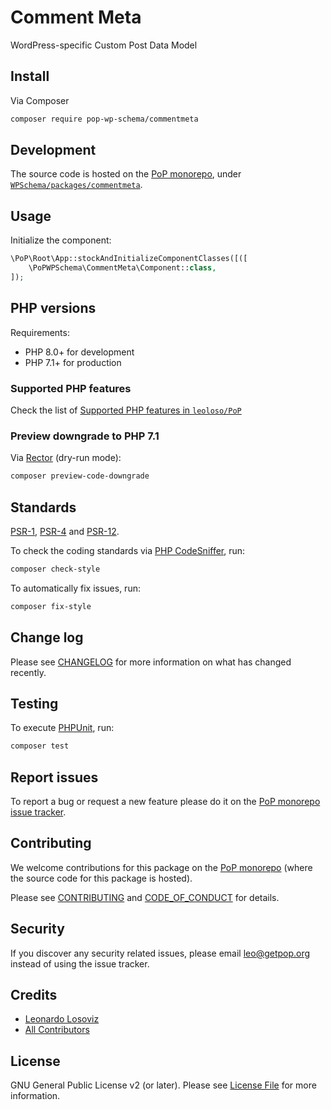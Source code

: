 # Comment Meta

<!--
[![Build Status][ico-travis]][link-travis]
[![Quality Score][ico-code-quality]][link-code-quality]
[![Software License][ico-license]](LICENSE.md)
[![Latest Version on Packagist][ico-version]][link-packagist]
[![Coverage Status][ico-scrutinizer]][link-scrutinizer]
[![Total Downloads][ico-downloads]][link-downloads]
-->

WordPress-specific Custom Post Data Model

## Install

Via Composer

``` bash
composer require pop-wp-schema/commentmeta
```

## Development

The source code is hosted on the [PoP monorepo](https://github.com/leoloso/PoP), under [`WPSchema/packages/commentmeta`](https://github.com/leoloso/PoP/tree/master/layers/WPSchema/packages/commentmeta).

## Usage

Initialize the component:

``` php
\PoP\Root\App::stockAndInitializeComponentClasses([([
    \PoPWPSchema\CommentMeta\Component::class,
]);
```

## PHP versions

Requirements:

- PHP 8.0+ for development
- PHP 7.1+ for production

### Supported PHP features

Check the list of [Supported PHP features in `leoloso/PoP`](https://github.com/leoloso/PoP/blob/master/docs/supported-php-features.md)

### Preview downgrade to PHP 7.1

Via [Rector](https://github.com/rectorphp/rector) (dry-run mode):

```bash
composer preview-code-downgrade
```

## Standards

[PSR-1](https://www.php-fig.org/psr/psr-1), [PSR-4](https://www.php-fig.org/psr/psr-4) and [PSR-12](https://www.php-fig.org/psr/psr-12).

To check the coding standards via [PHP CodeSniffer](https://github.com/squizlabs/PHP_CodeSniffer), run:

``` bash
composer check-style
```

To automatically fix issues, run:

``` bash
composer fix-style
```

## Change log

Please see [CHANGELOG](CHANGELOG.md) for more information on what has changed recently.

## Testing

To execute [PHPUnit](https://phpunit.de/), run:

``` bash
composer test
```

## Report issues

To report a bug or request a new feature please do it on the [PoP monorepo issue tracker](https://github.com/leoloso/PoP/issues).

## Contributing

We welcome contributions for this package on the [PoP monorepo](https://github.com/leoloso/PoP) (where the source code for this package is hosted).

Please see [CONTRIBUTING](CONTRIBUTING.md) and [CODE_OF_CONDUCT](CODE_OF_CONDUCT.md) for details.

## Security

If you discover any security related issues, please email leo@getpop.org instead of using the issue tracker.

## Credits

- [Leonardo Losoviz][link-author]
- [All Contributors][link-contributors]

## License

GNU General Public License v2 (or later). Please see [License File](LICENSE.md) for more information.

[ico-version]: https://img.shields.io/packagist/v/pop-wp-schema/commentmeta.svg?style=flat-square
[ico-license]: https://img.shields.io/badge/license-GPLv2-brightgreen.svg?style=flat-square
[ico-travis]: https://img.shields.io/travis/pop-wp-schema/commentmeta/master.svg?style=flat-square
[ico-scrutinizer]: https://img.shields.io/scrutinizer/coverage/g/pop-wp-schema/commentmeta.svg?style=flat-square
[ico-code-quality]: https://img.shields.io/scrutinizer/g/pop-wp-schema/commentmeta.svg?style=flat-square
[ico-downloads]: https://img.shields.io/packagist/dt/pop-wp-schema/commentmeta.svg?style=flat-square

[link-packagist]: https://packagist.org/packages/pop-wp-schema/commentmeta
[link-travis]: https://travis-ci.org/pop-wp-schema/commentmeta
[link-scrutinizer]: https://scrutinizer-ci.com/g/pop-wp-schema/commentmeta/code-structure
[link-code-quality]: https://scrutinizer-ci.com/g/pop-wp-schema/commentmeta
[link-downloads]: https://packagist.org/packages/pop-wp-schema/commentmeta
[link-author]: https://github.com/leoloso
[link-contributors]: ../../../../../../contributors

